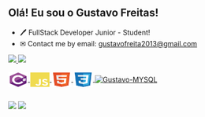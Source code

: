 ## Olá! Eu sou o Gustavo Freitas! 
 
- 🖊 FullStack Developer Junior - Student!
- ✉ Contact me by email: gustavofreita2013@gmail.com

 <div>
  <a href="https://github.com/GustavoFreitas2806">
  <img height="160em" src="https://github-readme-stats.vercel.app/api?username=GustavoFreitas2806&show_icons=true&theme=blue&include_all_commits=true&count_private=true"/>
  <img height="110em" src="https://github-readme-stats.vercel.app/api/top-langs/?username=GustavoFreitas2806&layout=compact&langs_count=7&theme=blue"/>
</div>
<div style="display: inline_block"><br>
  <img align="center" alt="Gustavo-Csharp" height="30" width="40" src="https://raw.githubusercontent.com/devicons/devicon/master/icons/csharp/csharp-original.svg">
  <img align="center" alt="Gustavo-Js" height="30" width="40" src="https://raw.githubusercontent.com/devicons/devicon/master/icons/javascript/javascript-plain.svg">
  <img align="center" alt="Gustavo-HTML" height="30" width="40" src="https://raw.githubusercontent.com/devicons/devicon/master/icons/html5/html5-original.svg">
  <img align="center" alt="Gustavo-CSS" height="30" width="40" src="https://raw.githubusercontent.com/devicons/devicon/master/icons/css3/css3-original.svg">
  <img align="center" alt="Gustavo-MYSQL" height="30" width="40" src="https://img.shields.io/badge/MySQL-005C84?style=for-the-badge&logo=mysql&logoColor=white">
</div>
  
  ##
 
<div>
  <a href="https://br.linkedin.com/in/gustavo-freitas-8109bb201" target="_blank"><img src="https://img.shields.io/badge/-LinkedIn-%230077B5?style=for-the-badge&logo=linkedin&logoColor=white" target="_blank"></a> 
  <a href="https://api.whatsapp.com/send?phone=5513988028035&text=Ol%C3%A1%20Gustavo!"><img src="https://img.shields.io/badge/WhatsApp-25D366?style=for-the-badge&logo=whatsapp&logoColor=white"></a>
  
</div>
